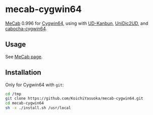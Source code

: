 # mecab-cygwin64

[MeCab](https://github.com/taku910/mecab) 0.996 for [Cygwin64](https://www.cygwin.com/), using with [UD-Kanbun](https://github.com/KoichiYasuoka/ud-kanbun), [UniDic2UD](https://github.com/KoichiYasuoka/unidic2ud), and [cabocha-cygwin64](https://github.com/KoichiYasuoka/cabocha-cygwin64).

## Usage

See [MeCab page](http://taku910.github.io/mecab/).

## Installation

Only for Cygwin64 with `git`:

```sh
cd /tmp
git clone https://github.com/KoichiYasuoka/mecab-cygwin64.git
cd mecab-cygwin64
sh -x ./install.sh /usr/local
```

